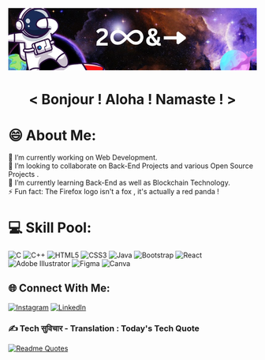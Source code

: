 
<img src= "https://github.com/ShivendraPratapSinghPatel/ShivendraPratapSinghPatel/blob/main/1668320508156.jpg" alt="banner that says Sarah hart Landolt - software developer, artist, designer">
<h1>
 <p align="center">
< Bonjour ! Aloha ! Namaste ! >
</p>
</h1>



# 😄 About Me:
🔭 I’m currently working on Web Development.<br>👯 I’m looking to collaborate on Back-End Projects and various Open Source Projects .<br>🌱 I’m currently learning Back-End as well as Blockchain Technology.<br>⚡ Fun fact: The Firefox logo isn't a fox , it's actually a red panda !

# 💻 Skill Pool:
![C](https://img.shields.io/badge/c-%2300599C.svg?style=for-the-badge&logo=c&logoColor=white) ![C++](https://img.shields.io/badge/c++-%2300599C.svg?style=for-the-badge&logo=c%2B%2B&logoColor=white) ![HTML5](https://img.shields.io/badge/html5-%23E34F26.svg?style=for-the-badge&logo=html5&logoColor=white) ![CSS3](https://img.shields.io/badge/css3-%231572B6.svg?style=for-the-badge&logo=css3&logoColor=white) ![Java](https://img.shields.io/badge/java-%23ED8B00.svg?style=for-the-badge&logo=java&logoColor=white) ![Bootstrap](https://img.shields.io/badge/bootstrap-%23563D7C.svg?style=for-the-badge&logo=bootstrap&logoColor=white) ![React](https://img.shields.io/badge/react-%2320232a.svg?style=for-the-badge&logo=react&logoColor=%2361DAFB)![Adobe Illustrator](https://img.shields.io/badge/adobeillustrator-%23FF9A00.svg?style=for-the-badge&logo=adobeillustrator&logoColor=white) 	![Figma](https://img.shields.io/badge/figma-%23F24E1E.svg?style=for-the-badge&logo=figma&logoColor=white) ![Canva](https://img.shields.io/badge/Canva-%2300C4CC.svg?style=for-the-badge&logo=Canva&logoColor=white)

## 🌐 Connect With Me:
[![Instagram](https://img.shields.io/badge/Instagram-%23E4405F.svg?logo=Instagram&logoColor=white)](https://instagram.com/https://www.instagram.com/shivskillz/) [![LinkedIn](https://img.shields.io/badge/LinkedIn-%230077B5.svg?logo=linkedin&logoColor=white)](https://www.linkedin.com/in/shivendra-pratap-singh-patel-0967a1224/) 

### ✍️ Tech सुविचार - Translation : Today's Tech Quote
[![Readme Quotes](https://quotes-github-readme.vercel.app/api?type=horizontal&theme=dark)](https://github.com/piyushsuthar/github-readme-quotes)
